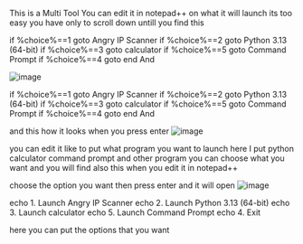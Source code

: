 This is a Multi Tool
You can edit it in notepad++ on what it will launch its too easy you have only to scroll down untill you find this 



if %choice%==1 goto Angry IP Scanner
if %choice%==2 goto Python 3.13 (64-bit)
if %choice%==3 goto calculator
if %choice%==5 goto Command Prompt
if %choice%==4 goto end And





![image](https://github.com/user-attachments/assets/502fc575-064c-487a-a3e8-1537f2a59c21)





if %choice%==1 goto Angry IP Scanner
if %choice%==2 goto Python 3.13 (64-bit)
if %choice%==3 goto calculator
if %choice%==5 goto Command Prompt
if %choice%==4 goto end And





and this how it looks when you press enter ![image](https://github.com/user-attachments/assets/195ef668-3076-43dc-9f2f-59a08f26242b)





you can edit it like to put what program you want to launch here I put python calculator command prompt and other program you can choose what you want
and you will find also this when you edit it in notepad++





choose the option you want then press enter and it will open
![image](https://github.com/user-attachments/assets/0595d33b-f59f-459a-8796-b5132b777576)






echo 1. Launch Angry IP Scanner
echo 2. Launch Python 3.13 (64-bit)
echo 3. Launch calculator
echo 5. Launch Command Prompt
echo 4. Exit

here you can put the options that you want

